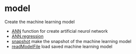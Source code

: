 # model

Create the machine learning model

+ [ANN](model/ANN.1) function for create artificial neurol network
+ [ANN.regression](model/ANN.regression.1) 
+ [snapshot](model/snapshot.1) make the snapshot of the machine learning model
+ [readModelFile](model/readModelFile.1) load saved machine learning model
